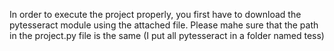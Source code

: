 In order to execute the project properly, you first have to download the pytesseract module using the attached file. Please mahe sure that the path in the project.py file is the same (I put all pytesseract in a folder named tess)
